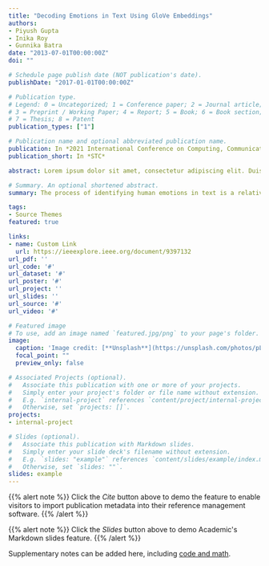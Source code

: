 ```yaml
---
title: "Decoding Emotions in Text Using GloVe Embeddings"
authors:
- Piyush Gupta
- Inika Roy
- Gunnika Batra
date: "2013-07-01T00:00:00Z"
doi: ""

# Schedule page publish date (NOT publication's date).
publishDate: "2017-01-01T00:00:00Z"

# Publication type.
# Legend: 0 = Uncategorized; 1 = Conference paper; 2 = Journal article;
# 3 = Preprint / Working Paper; 4 = Report; 5 = Book; 6 = Book section;
# 7 = Thesis; 8 = Patent
publication_types: ["1"]

# Publication name and optional abbreviated publication name.
publication: In *2021 International Conference on Computing, Communication, and Intelligent Systems (ICCCIS)*
publication_short: In *STC*

abstract: Lorem ipsum dolor sit amet, consectetur adipiscing elit. Duis posuere tellus ac convallis placerat. Proin tincidunt magna sed ex sollicitudin condimentum. Sed ac faucibus dolor, scelerisque sollicitudin nisi. Cras purus urna, suscipit quis sapien eu, pulvinar tempor diam. Quisque risus orci, mollis id ante sit amet, gravida egestas nisl. Sed ac tempus magna. Proin in dui enim. Donec condimentum, sem id dapibus fringilla, tellus enim condimentum arcu, nec volutpat est felis vel metus. Vestibulum sit amet erat at nulla eleifend gravida.

# Summary. An optional shortened abstract.
summary: The process of identifying human emotions in text is a relatively nascent research domain. While multiple approaches such as observing facial expressions from video, spoken expressions from audio, written expressions from the text, and physiology measured by wearable devices have been taken in the past, multi-modal approaches have shown promising results too. In this paper, we utilize the content of text to determine the emotions expressed therein by the writer. Semantic embeddings are derived from the text through the means of GloVe - “an unsupervised learning algorithm for obtaining vector representations for words” [1], which was chosen because of its ability to incorporate global statistics and not relying on the local statistics or local contextual information of words. The embeddings this obtained were passed through LSTM - “an extension of recurrent neural networks (RNNs) that is capable of handling long term dependencies” [2]. Our model was able to attain an overall F1 score of 0.93. While the model recognized joy and sadness better than other labels, it found surprise harder to detect. On emotion recognition tasks, our approach of using GloVe Embedding has not been extensively studied in the past

tags:
- Source Themes
featured: true

links:
- name: Custom Link
  url: https://ieeexplore.ieee.org/document/9397132
url_pdf: ''
url_code: '#'
url_dataset: '#'
url_poster: '#'
url_project: ''
url_slides: ''
url_source: '#'
url_video: '#'

# Featured image
# To use, add an image named `featured.jpg/png` to your page's folder. 
image:
  caption: 'Image credit: [**Unsplash**](https://unsplash.com/photos/pLCdAaMFLTE)'
  focal_point: ""
  preview_only: false

# Associated Projects (optional).
#   Associate this publication with one or more of your projects.
#   Simply enter your project's folder or file name without extension.
#   E.g. `internal-project` references `content/project/internal-project/index.md`.
#   Otherwise, set `projects: []`.
projects:
- internal-project

# Slides (optional).
#   Associate this publication with Markdown slides.
#   Simply enter your slide deck's filename without extension.
#   E.g. `slides: "example"` references `content/slides/example/index.md`.
#   Otherwise, set `slides: ""`.
slides: example
---
```


{{% alert note %}}
Click the *Cite* button above to demo the feature to enable visitors to import publication metadata into their reference management software.
{{% /alert %}}

{{% alert note %}}
Click the *Slides* button above to demo Academic's Markdown slides feature.
{{% /alert %}}

Supplementary notes can be added here, including [code and math](https://sourcethemes.com/academic/docs/writing-markdown-latex/).


